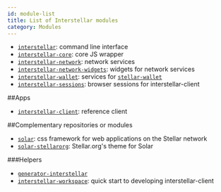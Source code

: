 ```yaml
---
id: module-list
title: List of Interstellar modules
category: Modules
---
```


- [`interstellar`](https://github.com/stellar/interstellar): command line interface
- [`interstellar-core`](https://github.com/stellar/interstellar-core): core JS wrapper
- [`interstellar-network`](https://github.com/stellar/interstellar-network): network services
- [`interstellar-network-widgets`](https://github.com/stellar/interstellar-network-widgets): widgets for network services
- [`interstellar-wallet`](https://github.com/stellar/interstellar-wallet): services for [`stellar-wallet`](https://github.com/stellar/stellar-wallet)
- [`interstellar-sessions`](https://github.com/stellar/interstellar-sessions): browser sessions for interstellar-client

##Apps
- [`interstellar-client`](https://github.com/stellar/interstellar-client): reference client

##Complementary repositories or modules
- [`solar`](https://github.com/stellar/solar): css framework for web applications on the Stellar network
- [`solar-stellarorg`](https://github.com/stellar/solar-stellarorg): Stellar.org's theme for Solar

###Helpers
- [`generator-interstellar`](https://github.com/stellar/generator-interstellar)
- [`interstellar-workspace`](https://github.com/stellar/interstellar-workspace): quick start to developing interstellar-client
